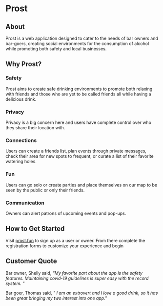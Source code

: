 # Prost
## About
Prost is a web application designed to cater to the needs of bar owners and bar-goers, creating social environments for the consumption of alcohol while promoting both safety and local businesses.

## Why Prost? 
### Safety
Prost aims to create safe drinking environments to promote both relaxing with friends and those who are yet to be called friends all while having a delicious drink.

### Privacy
Privacy is a big concern here and users have complete control over who they share their location with.

### Connections
Users can create a friends list, plan events through private messages, check their area for new spots to frequent, or curate a list of their favorite watering holes.

### Fun
Users can go solo or create parties and place themselves on our map to be seen by the public or only their friends.
### Communication
Owners can alert patrons of upcoming events and pop-ups.

## How to Get Started
Visit [prost.fun](prost.fun) to sign up as a user or owner. From there complete the registration forms to customize your experience and begin 

## Customer Quote
Bar owner, Shelly said, _"My favorite part about the app is the safety features. Maintaining covid-19 guidelines is super easy with the record system. "_

Bar goer, Thomas said, _" I am an extrovert and I love a good drink, so it has been great bringing my two interest into one app."_